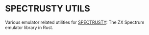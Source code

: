 SPECTRUSTY UTILS
================

Various emulator related utilities for [SPECTRUSTY]: The ZX Spectrum emulator library in Rust.

[SPECTRUSTY]: https://royaltm.github.io/spectrusty/
